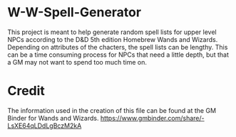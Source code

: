 # W-W-Spell-Generator
This project is meant to help generate random spell lists for upper level NPCs according to the D&D 5th edition Homebrew Wands and Wizards.  Depending on attributes of the chacters, the spell lists can be lengthy.  This can be a time consuming process for NPCs that need a little depth, but that a GM may not want to spend too much time on.

# Credit
The information used in the creation of this file can be found at the GM Binder for Wands and Wizards.  https://www.gmbinder.com/share/-LsXE64qLDdLgBczM2kA
